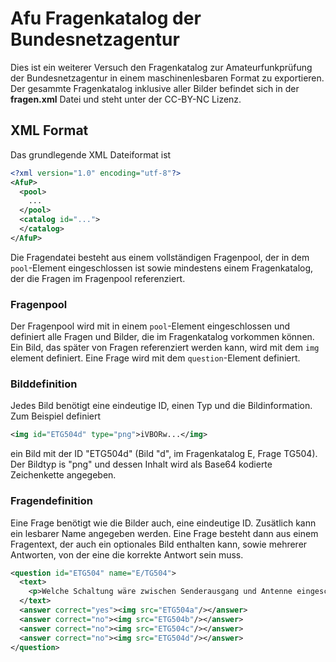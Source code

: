 # Afu Fragenkatalog der Bundesnetzagentur

Dies ist ein weiterer Versuch den Fragenkatalog zur Amateurfunkprüfung der Bundesnetzagentur in
einem maschinenlesbaren Format zu exportieren. Der gesammte Fragenkatalog inklusive aller Bilder
befindet sich in der **fragen.xml** Datei und steht unter der CC-BY-NC Lizenz.

## XML Format
Das grundlegende XML Dateiformat ist
```xml
<?xml version="1.0" encoding="utf-8"?>
<AfuP>
  <pool>
    ...
  </pool>
  <catalog id="...">
  </catalog>
</AfuP>
```
Die Fragendatei besteht aus einem vollständigen Fragenpool, der in dem `pool`-Element
eingeschlossen ist sowie mindestens einem Fragenkatalog, der die Fragen im Fragenpool referenziert.

### Fragenpool
Der Fragenpool wird mit in einem `pool`-Element eingeschlossen und definiert alle Fragen und
Bilder, die im Fragenkatalog vorkommen können. Ein Bild, das später von Fragen referenziert werden
kann, wird mit dem `img` element definiert. Eine Frage wird mit dem `question`-Element definiert.

### Bilddefinition
Jedes Bild benötigt eine eindeutige ID, einen Typ und die Bildinformation. Zum Beispiel definiert
```xml
<img id="ETG504d" type="png">iVBORw...</img>
```
ein Bild mit der ID "ETG504d" (Bild "d", im Fragenkatalog E, Frage TG504). Der Bildtyp is "png" und
dessen Inhalt wird als Base64 kodierte Zeichenkette angegeben.

### Fragendefinition
Eine Frage benötigt wie die Bilder auch, eine eindeutige ID. Zusätlich kann ein lesbarer Name
angegeben werden. Eine Frage besteht dann aus einem Fragentext, der auch ein optionales Bild
enthalten kann, sowie mehrerer Antworten, von der eine die korrekte Antwort sein muss.
```xml
<question id="ETG504" name="E/TG504">
  <text>
    <p>Welche Schaltung wäre zwischen Senderausgang und Antenne eingeschleift am besten zur Verringerung der Oberwellenausstrahlungen geeignet?</p>
  </text>
  <answer correct="yes"><img src="ETG504a"/></answer>
  <answer correct="no"><img src="ETG504b"/></answer>
  <answer correct="no"><img src="ETG504c"/></answer>
  <answer correct="no"><img src="ETG504d"/></answer>
</question>
```
